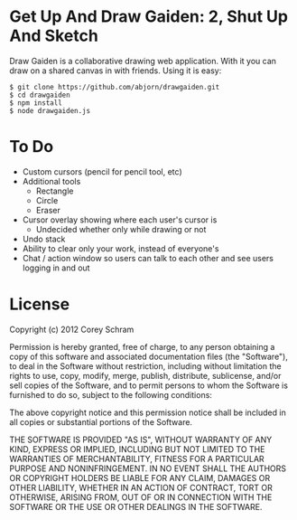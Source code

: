 Get Up And Draw Gaiden: 2, Shut Up And Sketch
===

Draw Gaiden is a collaborative drawing web application. With it you can draw on a shared canvas in with friends. Using it is easy:

	$ git clone https://github.com/abjorn/drawgaiden.git
	$ cd drawgaiden
	$ npm install
	$ node drawgaiden.js

To Do
===
* Custom cursors (pencil for pencil tool, etc)
* Additional tools
	+ Rectangle
	+ Circle
	+ Eraser
* Cursor overlay showing where each user's cursor is
	+ Undecided whether only while drawing or not
* Undo stack
* Ability to clear only your work, instead of everyone's
* Chat / action window so users can talk to each other and see users logging in and out

License
===

Copyright (c) 2012 Corey Schram

Permission is hereby granted, free of charge, to any person obtaining a copy of this software and associated documentation files (the "Software"), to deal in the Software without restriction, including without limitation the rights to use, copy, modify, merge, publish, distribute, sublicense, and/or sell copies of the Software, and to permit persons to whom the Software is furnished to do so, subject to the following conditions:

The above copyright notice and this permission notice shall be included in all copies or substantial portions of the Software.

THE SOFTWARE IS PROVIDED "AS IS", WITHOUT WARRANTY OF ANY KIND, EXPRESS OR IMPLIED, INCLUDING BUT NOT LIMITED TO THE WARRANTIES OF MERCHANTABILITY, FITNESS FOR A PARTICULAR PURPOSE AND NONINFRINGEMENT. IN NO EVENT SHALL THE AUTHORS OR COPYRIGHT HOLDERS BE LIABLE FOR ANY CLAIM, DAMAGES OR OTHER LIABILITY, WHETHER IN AN ACTION OF CONTRACT, TORT OR OTHERWISE, ARISING FROM, OUT OF OR IN CONNECTION WITH THE SOFTWARE OR THE USE OR OTHER DEALINGS IN THE SOFTWARE.